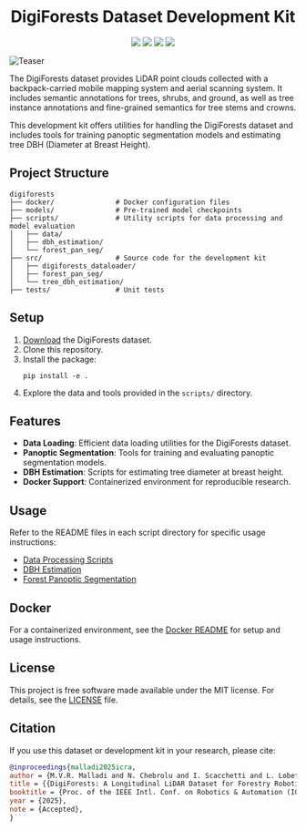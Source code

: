 <div align="center">
  <h1>DigiForests Dataset Development Kit</h1>
    <a href="#setup"><img src="https://img.shields.io/badge/Linux-FCC624?logo=linux&logoColor=black" /></a>
    <a href="#usage"><img src="https://img.shields.io/badge/python-3670A0?style=flat-square&logo=python&logoColor=ffdd54" /></a>
    <a href="https://www.ipb.uni-bonn.de/pdfs/malladi2025icra.pdf"><img src="https://img.shields.io/badge/Paper-pdf-<COLOR>.svg?style=flat-square" /></a>
    <a href="LICENSE"><img src="https://img.shields.io/badge/License-MIT-blue.svg?style=flat-square" /></a>
</div>

![Teaser](https://www.ipb.uni-bonn.de/data/digiforest-dataset/devkit_teaser.jpg)

The DigiForests dataset provides LiDAR point clouds collected with a backpack-carried mobile mapping system and aerial scanning system. It includes semantic annotations for trees, shrubs, and ground, as well as tree instance annotations and fine-grained semantics for tree stems and crowns.

This development kit offers utilities for handling the DigiForests dataset and includes tools for training panoptic segmentation models and estimating tree DBH (Diameter at Breast Height).

## Project Structure

```
digiforests
├── docker/               # Docker configuration files
├── models/               # Pre-trained model checkpoints
├── scripts/              # Utility scripts for data processing and model evaluation
│   ├── data/
│   ├── dbh_estimation/
│   └── forest_pan_seg/
├── src/                  # Source code for the development kit
│   ├── digiforests_dataloader/
│   ├── forest_pan_seg/
│   └── tree_dbh_estimation/
├── tests/                # Unit tests
```

## Setup

1. [Download](https://www.ipb.uni-bonn.de/data/digiforest-dataset/) the DigiForests dataset.
2. Clone this repository.
3. Install the package:
   ```
   pip install -e .
   ```
4. Explore the data and tools provided in the `scripts/` directory.

## Features

- **Data Loading**: Efficient data loading utilities for the DigiForests dataset.
- **Panoptic Segmentation**: Tools for training and evaluating panoptic segmentation models.
- **DBH Estimation**: Scripts for estimating tree diameter at breast height.
- **Docker Support**: Containerized environment for reproducible research.

## Usage

Refer to the README files in each script directory for specific usage instructions:

- [Data Processing Scripts](scripts/data/README.md)
- [DBH Estimation](scripts/dbh_estimation/README.md)
- [Forest Panoptic Segmentation](scripts/forest_pan_seg/README.md)

## Docker

For a containerized environment, see the [Docker README](docker/README.md) for setup and usage instructions.

## License

This project is free software made available under the MIT license. For details, see the [LICENSE](LICENSE) file.

## Citation

If you use this dataset or development kit in your research, please cite:

````bibtex
@inproceedings{malladi2025icra,
author = {M.V.R. Malladi and N. Chebrolu and I. Scacchetti and L. Lobefaro and T. Guadagnino and B. Casseau and H. Oh and L. Freissmuth and M. Karppinen and J. Schweier and S. Leutenegger and J. Behley and C. Stachniss and M. Fallon},
title = {{DigiForests: A Longitudinal LiDAR Dataset for Forestry Robotics}},
booktitle = {Proc. of the IEEE Intl. Conf. on Robotics & Automation (ICRA)},
year = {2025},
note = {Accepted},
}```
````
